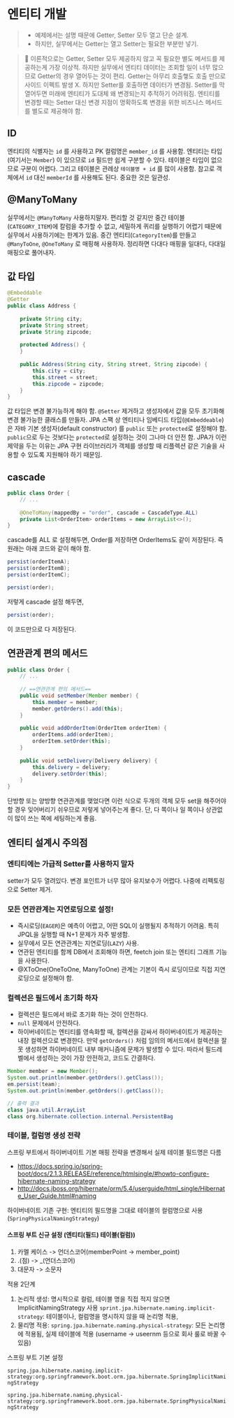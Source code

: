 # 엔티티 개발

> - 예제에서는 설명 때문에 Getter, Setter 모두 열고 단순 설계.
> - 하지만, 실무에서는 Getter는 열고 Setter는 필요한 부분만 넣기.

> 📌 이론적으로는 Getter, Setter 모두 제공하지 않고 꼭 필요한 별도 메서드를 제공하는게 가장 이상적.
> 하지만 실무에서 엔티티 데이터는 조회할 일이 너무 많으므로 Getter의 경우 열어두는 것이 편리. Getter는 아무리 호출햏도 호출 만으로 사이드 이펙트 발생 X. 하지만 Setter를 호출하면 데이터가 변경됨. Setter를 막 열어두면 미래에 엔티티가 도대체 왜 변경되는지 추적하기 어려워짐. 엔티티를 변경할 때는 Setter 대신 변경 지점이 명확하도록 변경을 위한 비즈니스 메서드를 별도로 제공해야 함.

## ID

엔티티의 식별자는 `id` 를 사용하고 PK 컬럼명은 `member_id` 를 사용함. 엔티티는 타입(여기서는 `Member`) 이 있으므로 `id` 필드만 쉽게 구분할 수 있다. 테이블은 타입이 없으므로 구분이 어렵다. 그리고 테이블은 관례상 `테이블명 + id` 를 많이 사용함. 참고로 객체에서 `id` 대신 `memberId` 를 사용해도 된다. 중요한 것은 일관성.

## @ManyToMany

실무에서는 `@ManyToMany` 사용하지말자. 편리할 것 같지만 중간 테이블(`CATEGORY_ITEM`)에 칼럼을 추가할 수 없고, 세밀하게 퀴리를 실행하기 어렵기 때문에 실무에서 사용하기에는 한계가 있음. 중간 엔티티(`CategoryItem`)를 만들고 `@ManyToOne`, `@OneToMany` 로 매핑해 사용하자. 정리하면 다대다 매핑을 일대다, 다대일 매핑으로 풀어내자.

## 값 타입

```java
@Embeddable  
@Getter  
public class Address {  
  
    private String city;  
    private String street;  
    private String zipcode;  
  
    protected Address() {  
    }  
  
    public Address(String city, String street, String zipcode) {  
        this.city = city;  
        this.street = street;  
        this.zipcode = zipcode;  
    }  
}
```

값 타입은 변경 불가능하게 해야 함. `@Setter` 제거하고 생성자에서 값을 모두 초기화해 변경 불가능한 클래스를 만들자. JPA 스팩 상 엔티티나 임베디드 타입(`@Embeddeable`)은 자바 기본 생성자(default constructor) 를 `public` 또는 `protected`로 설정해야 함. `public`으로 두는 것보다는 `protected`로 설정하는 것이 그나마 더 안전 함.
JPA가 이런 제약을 두는 이유는 JPA 구현 라이브러리가 객체를 생성할 때 리플렉션 같은 기술을 사용할 수 있도록 지원해야 하기 때문임.

## cascade

```java {4}
public class Order {
	// ...
	
	@OneToMany(mappedBy = "order", cascade = CascadeType.ALL)  
	private List<OrderItem> orderItems = new ArrayList<>();
}
```

cascade를 ALL 로 설정해두면, Order를 저장하면 OrderItems도 같이 저장된다.
즉 원래는 아래 코드와 같이 해야 함.

```java
persist(orderItemA);
persist(orderItemB);
persist(orderItemC);

persist(order);
```

저렇게 cascade 설정 해두면,

```java
persist(order);
```

이 코드만으로 다 저장된다.

## 연관관계 편의 메서드

```java
public class Order {
	// ...
	
	// ==연관관계 편의 메서드==  
	public void setMember(Member member) {  
	    this.member = member;  
	    member.getOrders().add(this);  
	}  
	  
	public void addOrderItem(OrderItem orderItem) {  
	    orderItems.add(orderItem);  
	    orderItem.setOrder(this);  
	}  
	  
	public void setDelivery(Delivery delivery) {  
	    this.delivery = delivery;  
	    delivery.setOrder(this);  
	}
}

```

단방향 또는 양방향 연관관계를 맺었다면 이런 식으로 두개의 객체 모두 set을 해주어야 할 경우 잊어버리기 쉬우므로 저렇게 넣어주는게 좋다. 단, 다 쪽이나 일 쪽이나 상관없이 많이 쓰는 쪽에 세팅하는게 좋음.

## 엔티티 설계시 주의점

### 엔티티에는 가급적 Setter를 사용하지 말자

setter가 모두 열려있다. 변경 포인트가 너무 많아 유지보수가 어렵다. 나중에 리펙토링으로 Setter 제거.

### 모든 연관관계는 지연로딩으로 설정!

- 즉시로딩(`EAGER`)은 예측이 어렵고, 어떤 SQL이 실행될지 추적하기 어려움. 특히 JPQL을 실행할 때 N+1 문제가 자주 발생함.
- 실무에서 모든 연관관계는 지연로딩(`LAZY`) 사용.
- 연관된 엔티티를 함께 DB에서 조회해야 하면, feetch join 또는 엔티티 그래프 기능을 사용한다.
- @XToOne(OneToOne, ManyToOne) 관계는 기본이 즉시 로딩이므로 직접 지연로딩으로 설정해야 함.

### 컬렉션은 필드에서 초기화 하자

- 컬렉션은 필드에서 바로 초기화 하는 것이 안전하다.
- `null` 문제에서 안전하다.
- 하이버네이트는 엔티티를 영속화할 때, 컬렉션을 감싸서 하이버네이트가 제공하는 내장 컬렉션으로 변경한다. 만약 `getOrders()` 처럼 임의의 메서드에서 컬렉션을 잘못 생성하면 하이버네이트 내부 매커니즘에 문제가 발생할 수 있다. 따라서 필드레벨에서 생성하는 것이 가장 안전하고, 코드도 간결하다.

```java
Member member = new Member();
System.out.println(member.getOrders().getClass());
em.persist(team);
System.out.println(member.getOrders().getClass());

// 출력 결과
class java.util.ArrayList
class org.hibernate.collection.internal.PersistentBag
```

### 테이블, 컬럼명 생성 전략

스프링 부트에서 하이버네이트 기본 매핑 전략을 변경해서 실제 테이블 필드명은 다름

- https://docs.spring.io/spring-boot/docs/2.1.3.RELEASE/reference/htmlsingle/#howto-configure-hibernate-naming-strategy
- http://docs.jboss.org/hibernate/orm/5.4/userguide/html_single/Hibernate_User_Guide.html#naming

하이버네이트 기존 구현: 엔티티의 필드명을 그대로 테이블의 컬럼명으로 사용 (`SpringPhysicalNamingStrategy`)

#### 스프링 부트 신규 설정 (엔티티(필드) 테이블(컬럼))

1. 카멜 케이스 -> 언더스코어(memberPoint -> member_point)
2. .(점) -> \_(언더스코어)
3. 대문자 -> 소문자

적용 2단계

1. 논리적 생성: 명시적으로 컬럼, 테이블 명을 직접 적지 않으면 ImplicitNamingStrategy 사용
    `sprint.jpa.hibernate.naming.implicit-strategy`: 테이블이나, 컬럼명을 명시하지 않을 때 논리명 적용,
2. 물리명 적용:
	`spring.jpa.hibernate.naming.physical-strategy`: 모든 논리명에 적용됨, 실제 테이블에 적용 (username -> useernm 등으로 회사 룰로 바꿀 수 있음)

스프링 부트 기본 설정

`spring.jpa.hibernate.naming.implicit-strategy:org.springframework.boot.orm.jpa.hibernate.SpringImplicitNamingStrategy`

`spring.jpa.hibernate.naming.physical-strategy:org.springframework.boot.orm.jpa.hibernate.SpringPhysicalNamingStrategy`
